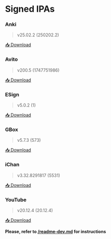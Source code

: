 # Signed IPAs

### Anki

> v25.02.2 (250202.2)

<a href="itms-services://?action=download-manifest&amp;url=https://raw.githubusercontent.com/Kylmakalle/ipa/master/apps/anki/Info.plist">📥 Download</a>

### Avito

> v200.5 (1747751986)

<a href="itms-services://?action=download-manifest&amp;url=https://raw.githubusercontent.com/Kylmakalle/ipa/master/apps/avito/Info.plist">📥 Download</a>

### ESign

> v5.0.2 (1)

<a href="itms-services://?action=download-manifest&amp;url=https://raw.githubusercontent.com/Kylmakalle/ipa/master/apps/esign/Info.plist">📥 Download</a>

### GBox

> v5.7.3 (573)

<a href="itms-services://?action=download-manifest&amp;url=https://raw.githubusercontent.com/Kylmakalle/ipa/master/apps/gbox/Info.plist">📥 Download</a>

### iChan

> v3.32.8291817 (5531)

<a href="itms-services://?action=download-manifest&amp;url=https://raw.githubusercontent.com/Kylmakalle/ipa/master/apps/ichan/Info.plist">📥 Download</a>

### YouTube

> v20.12.4 (20.12.4)

<a href="itms-services://?action=download-manifest&amp;url=https://raw.githubusercontent.com/Kylmakalle/ipa/master/apps/youtube/Info.plist">📥 Download</a>

__Please, refer to [/readme-dev.md](/readme-dev.md) for instructions__